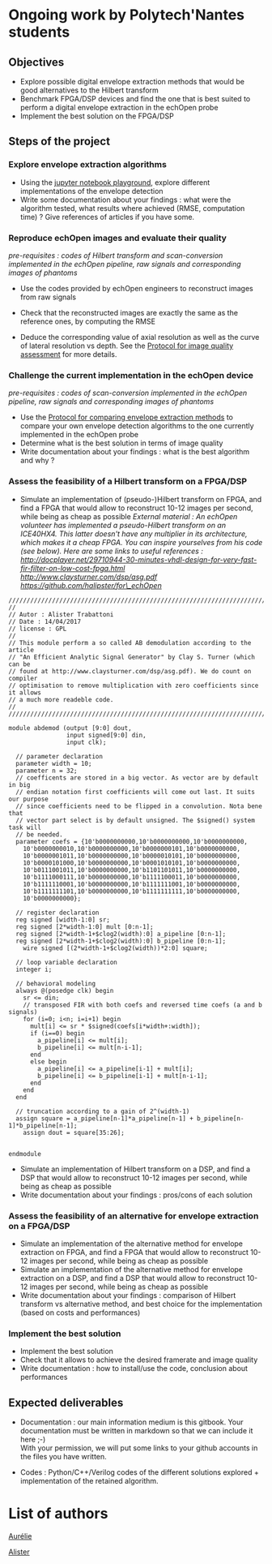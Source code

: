 # Ongoing work by Polytech'Nantes students

## Objectives

* Explore possible digital envelope extraction methods that would be good alternatives to the Hilbert transform
* Benchmark FPGA/DSP devices and find the one that is best suited to perform a digital envelope extraction in the echOpen probe
* Implement the best solution on the FPGA/DSP

## Steps of the project

### Explore envelope extraction algorithms

* Using the [jupyter notebook playground](https://github.com/echopen/PRJ-medtec_sigproc/blob/master/SigProc_101/SigProc-101-pimped.ipynb), explore different implementations of the envelope detection
* Write some documentation about your findings : what were the algorithm tested, what results where achieved \(RMSE, computation time\) ? Give references of articles if you have some.

### Reproduce echOpen images and evaluate their quality

_pre-requisites : codes of Hilbert transform and scan-conversion implemented in the echOpen pipeline, raw signals and corresponding images of phantoms_

* Use the codes provided by echOpen engineers to reconstruct images from raw signals

* Check that the reconstructed images are exactly the same as the reference ones, by computing the RMSE

* Deduce the corresponding value of axial resolution as well as the curve of lateral resolution vs depth. See the [Protocol for image quality assessment](/inprogress/mobile_app/characterization/protocol-for-image-quality-assessment.md) for more details.

### Challenge the current implementation in the echOpen device

_pre-requisites : codes of scan-conversion implemented in the echOpen pipeline, raw signals and corresponding images of phantoms_

* Use the [Protocol for comparing envelope extraction methods](/inprogress/mobile_app/protocol-for-comparing-envelope-extraction-methods.md) to compare your own envelope detection algorithms to the one currently implemented in the echOpen probe
* Determine what is the best solution in terms of image quality
* Write documentation about your findings : what is the best algorithm and why ?

### Assess the feasibility of a Hilbert transform on a FPGA/DSP

* Simulate an implementation of \(pseudo-\)Hilbert transform on FPGA, and find a FPGA that would allow to reconstruct 10-12 images per second, while being as cheap as possible
  _External material : An echOpen volunteer has implemented a pseudo-Hilbert transform on an ICE40HX4. This latter doesn't have any multiplier in its architecture, which makes it a cheap FPGA. You can inspire yourselves from his code \(see below\). Here are some links to useful references :  
  http://docplayer.net/29710944-30-minutes-vhdl-design-for-very-fast-fir-filter-on-low-cost-fpga.html  
  http://www.claysturner.com/dsp/asg.pdf  
  https://github.com/halipster/for\_echOpen_

```
////////////////////////////////////////////////////////////////////////////////
//
// Autor : Alister Trabattoni
// Date : 14/04/2017
// license : GPL
//
// This module perform a so called AB demodulation according to the article 
// "An Efficient Analytic Signal Generator" by Clay S. Turner (which can be 
// found at http://www.claysturner.com/dsp/asg.pdf). We do count on compiler
// optimisation to remove multiplication with zero coefficients since it allows
// a much more readeble code.
//
////////////////////////////////////////////////////////////////////////////////

module abdemod (output [9:0] dout,
            	input signed[9:0] din,
            	input clk);
  
  // parameter declaration
  parameter width = 10; 
  parameter n = 32;   
  // coefficents are stored in a big vector. As vector are by default in big
  // endian notation first coefficients will come out last. It suits our purpose
  // since coefficients need to be flipped in a convolution. Nota bene that 
  // vector part select is by default unsigned. The $signed() system task will
  // be needed.
  parameter coefs = {10'b0000000000,10'b0000000000,10'b0000000000,
	10'b0000000010,10'b0000000000,10'b0000000101,10'b0000000000,
	10'b0000001011,10'b0000000000,10'b0000010101,10'b0000000000,
	10'b0000101000,10'b0000000000,10'b0001010101,10'b0000000000,
	10'b0111001011,10'b0000000000,10'b1101101011,10'b0000000000,
	10'b1111000111,10'b0000000000,10'b1111100011,10'b0000000000,
	10'b1111110001,10'b0000000000,10'b1111111001,10'b0000000000,
	10'b1111111101,10'b0000000000,10'b1111111111,10'b0000000000,
	10'b0000000000};
  
  // register declaration
  reg signed [width-1:0] sr;
  reg signed [2*width-1:0] mult [0:n-1];
  reg signed [2*width-1+$clog2(width):0] a_pipeline [0:n-1];
  reg signed [2*width-1+$clog2(width):0] b_pipeline [0:n-1];  
	wire signed [(2*width-1+$clog2(width))*2:0] square;
  
  // loop variable declaration
  integer i; 

  // behavioral modeling
  always @(posedge clk) begin
    sr <= din;  
    // transposed FIR with both coefs and reversed time coefs (a and b signals)
    for (i=0; i<n; i=i+1) begin
      mult[i] <= sr * $signed(coefs[i*width+:width]);  
      if (i==0) begin
        a_pipeline[i] <= mult[i];
        b_pipeline[i] <= mult[n-i-1];
      end
      else begin
        a_pipeline[i] <= a_pipeline[i-1] + mult[i];
        b_pipeline[i] <= b_pipeline[i-1] + mult[n-i-1];
      end
  	end  
  end
  
  // truncation according to a gain of 2^(width-1)
  assign square = a_pipeline[n-1]*a_pipeline[n-1] + b_pipeline[n-1]*b_pipeline[n-1];	
	assign dout = square[35:26];
	
  
endmodule
```

* Simulate an implementation of Hilbert transform on a DSP, and find a DSP that would allow to reconstruct 10-12 images per second, while being as cheap as possible
* Write documentation about your findings : pros/cons of each solution

### Assess the feasibility of an alternative for envelope extraction on a FPGA/DSP

* Simulate an implementation of the alternative method for envelope extraction on FPGA, and find a FPGA that would allow to reconstruct 10-12 images per second, while being as cheap as possible
* Simulate an implementation of the alternative method for envelope extraction on a DSP, and find a DSP that would allow to reconstruct 10-12 images per second, while being as cheap as possible
* Write documentation about your findings : comparison of Hilbert transform vs alternative method, and best choice for the implementation \(based on costs and performances\)

### Implement the best solution

* Implement the best solution
* Check that it allows to achieve the desired framerate and image quality
* Write documentation : how to install/use the code, conclusion about performances

## Expected deliverables

* Documentation : our main information medium is this gitbook. Your documentation must be written in markdown so that we can include it here ;-\)  
  With your permission, we will put some links to your github accounts in the files you have written.

* Codes : Python/C++/Verilog codes of the different solutions explored + implementation of the retained algorithm.

# List of authors

[Aurélie](https://github.com/aurelie-mutschler)

[Alister](https://github.com/halipster)

